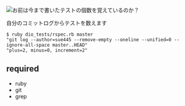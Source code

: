 ![お前は今まで書いたテストの個数を覚えているのか？](https://raw.github.com/sue445/dio_tests/master/dio.png)

自分のコミットログからテストを数えます

    $ ruby dio_tests/rspec.rb master
    "git log --author=sue445 --remove-empty --oneline --unified=0 --ignore-all-space master..HEAD"
    "plus=2, minus=0, increment=2"

## required
* ruby
* git
* grep
